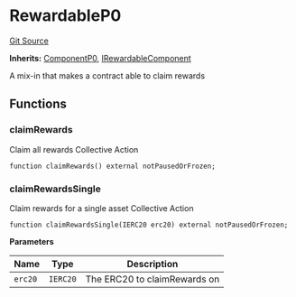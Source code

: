 # RewardableP0
[Git Source](https://github.com/larrythecucumber321/protocol/blob/77d337b8595ba96d069ded321419b36a61984170/contracts/p0/mixins/Rewardable.sol)

**Inherits:**
[ComponentP0](/tools/docgen/src/contracts/p0/mixins/Component.sol/abstract.ComponentP0.md), [IRewardableComponent](/tools/docgen/src/contracts/interfaces/IRewardable.sol/interface.IRewardableComponent.md)

A mix-in that makes a contract able to claim rewards


## Functions
### claimRewards

Claim all rewards
Collective Action


```solidity
function claimRewards() external notPausedOrFrozen;
```

### claimRewardsSingle

Claim rewards for a single asset
Collective Action


```solidity
function claimRewardsSingle(IERC20 erc20) external notPausedOrFrozen;
```
**Parameters**

|Name|Type|Description|
|----|----|-----------|
|`erc20`|`IERC20`|The ERC20 to claimRewards on|



